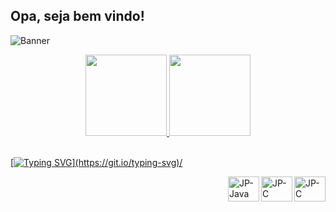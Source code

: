 ## Opa, seja bem vindo!

![Banner](https://res.cloudinary.com/superfolio/image/upload/v1620689979/68747470733a2f2f692e70696e696d672e636f6d2f6f726967696e616c732f63362f33332f63322f63363333633230656465383266306530636564376435373064626533613166332e676966_yjuh2s.gif)

<div align="center">
  <a href="https://github.com/J0aoPaulo">
  <img height="130em" src="https://github-readme-stats.vercel.app/api?username=J0aoPaulo&show_icons=true&theme=midnight-purple&include_all_commits=true&count_private=true"/>
  <img height="130em" src="https://github-readme-stats.vercel.app/api/top-langs/?username=J0aoPaulo&layout=compact&langs_count=7&theme=midnight-purple"/>
</div>

</div>
<div style="display: inline_block"><br>
  
   [![Typing SVG](https://readme-typing-svg.herokuapp.com/?color=yellow-green&size=28&justify=true&justify=true&width=460&lines=Dev+front-end+em+progresso.;)](https://git.io/typing-svg)/
  
  <img align="right" alt="JP-C" height="40" width="50" src="https://cdn.jsdelivr.net/gh/devicons/devicon/icons/c/c-original.svg">
  <img align="right" alt="JP-C" height="40" width="50" src="https://cdn.jsdelivr.net/gh/devicons/devicon/icons/cplusplus/cplusplus-original.svg">
  <img align="right" alt="JP-Java" height="40" width="50" src="https://cdn.jsdelivr.net/gh/devicons/devicon/icons/java/java-original.svg">
</div>
